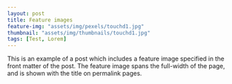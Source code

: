 ```yaml
---
layout: post
title: Feature images
feature-img: "assets/img/pexels/touchd1.jpg"
thumbnail: "assets/img/thumbnails/touchd1.jpg"
tags: [Test, Lorem]
---
```


This is an example of a post which includes a feature image specified in the front matter of the post. The feature image spans the full-width of the page, and is shown with the title on permalink pages.

